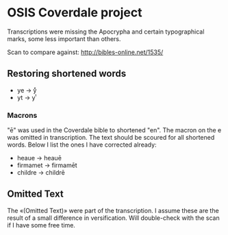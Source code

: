 # OSIS Coverdale project

Transcriptions were missing the Apocrypha and certain typographical marks, some less important than others.

Scan to compare against: http://bibles-online.net/1535/

## Restoring shortened words
* ye -> yͤ
* yt -> yͭ

### Macrons

"ē" was used in the Coverdale bible to shortened "en". The macron on the e was omitted in transcription. The text should be scoured for all shortened words. Below I list the ones I have corrected already:

* heaue -> heauē
* firmamet -> firmamēt
* childre -> childrē

## Omitted Text
The «(Omitted Text)» were part of the transcription. I assume these are the result of a small difference in versification. Will double-check with the scan if I have some free time.
